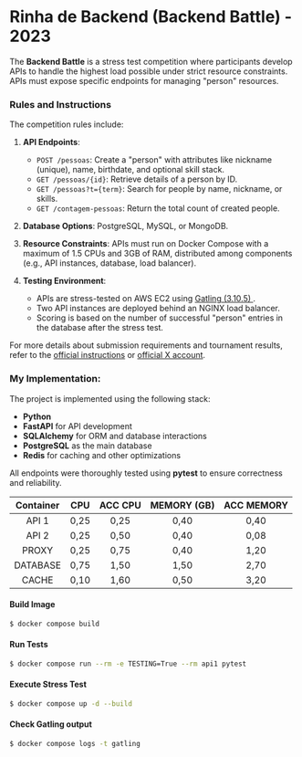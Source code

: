 # Rinha de Backend (Backend Battle) - 2023

The **Backend Battle** is a stress test competition where participants develop APIs to handle the highest load possible under strict resource constraints. APIs must expose specific endpoints for managing "person" resources.

### Rules and Instructions

The competition rules include:

1. **API Endpoints**:

   - `POST /pessoas`: Create a "person" with attributes like nickname (unique), name, birthdate, and optional skill stack.
   - `GET /pessoas/{id}`: Retrieve details of a person by ID.
   - `GET /pessoas?t={term}`: Search for people by name, nickname, or skills.
   - `GET /contagem-pessoas`: Return the total count of created people.

2. **Database Options**: PostgreSQL, MySQL, or MongoDB.

3. **Resource Constraints**: APIs must run on Docker Compose with a maximum of 1.5 CPUs and 3GB of RAM, distributed among components (e.g., API instances, database, load balancer).

4. **Testing Environment**:
   - APIs are stress-tested on AWS EC2 using [Gatling (3.10.5) ](https://gatling.io/).
   - Two API instances are deployed behind an NGINX load balancer.
   - Scoring is based on the number of successful "person" entries in the database after the stress test.

For more details about submission requirements and tournament results, refer to the [official instructions](https://github.com/zanfranceschi/rinha-de-backend)
or [official X account](https://x.com/rinhadebackend).

### My Implementation:

The project is implemented using the following stack:

- **Python**
- **FastAPI** for API development
- **SQLAlchemy** for ORM and database interactions
- **PostgreSQL** as the main database
- **Redis** for caching and other optimizations

All endpoints were thoroughly tested using **pytest** to ensure correctness and reliability.

| Container | CPU  | ACC CPU | MEMORY (GB) | ACC MEMORY |
| :-------: | :--: | :-----: | :---------: | :--------: |
|   API 1   | 0,25 |  0,25   |    0,40     |    0,40    |
|   API 2   | 0,25 |  0,50   |    0,40     |    0,08    |
|   PROXY   | 0,25 |  0,75   |    0,40     |    1,20    |
| DATABASE  | 0,75 |  1,50   |    1,50     |    2,70    |
|   CACHE   | 0,10 |  1,60   |    0,50     |    3,20    |

#### Build Image

```sh
$ docker compose build
```

#### Run Tests

```sh
$ docker compose run --rm -e TESTING=True --rm api1 pytest
```

#### Execute Stress Test

```sh
$ docker compose up -d --build
```

#### Check Gatling output

```sh
$ docker compose logs -t gatling
```

